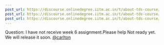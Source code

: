 ```yaml
---
post_url: https://discourse.onlinedegree.iitm.ac.in/t/about-tds-course/167878/3
post_url: https://discourse.onlinedegree.iitm.ac.in/t/about-tds-course/167878/1
post_url: https://discourse.onlinedegree.iitm.ac.in/t/about-tds-course/167878/2
---
```


Question: I have not receive week 6 assignment.Please help
Not ready yet. We will release it soon.
[@carlton](/u/carlton)
